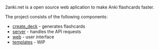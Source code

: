 2anki.net is a open source web aplication to make Anki flashcards faster.

The project consists of the following components:

- [create_deck](https://github.com/2anki/create_deck) - generates flashcards
- [server](https://github.com/2anki/server) - handles the API requests
- [web](https://github.com/2anki/web) - user interface
- [templates](https://github.com/2anki/templates) - WIP

